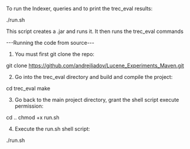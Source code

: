 To run the Indexer, queries and to print the trec_eval results:

./run.sh

This script creates a .jar and runs it. It then runs the trec_eval commands

---Running the code from source---

1) You must first git clone the repo:

git clone https://github.com/andrejliadov/Lucene_Experiments_Maven.git

2) Go into the trec_eval directory and build and compile the project:

cd trec_eval
make

3) Go back to the main project directory, grant the shell script execute permission:

cd ..
chmod +x run.sh

4) Execute the run.sh shell script:

./run.sh
